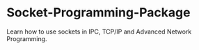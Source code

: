 # Socket-Programming-Package
Learn how to use sockets in IPC, TCP/IP and Advanced Network Programming.

